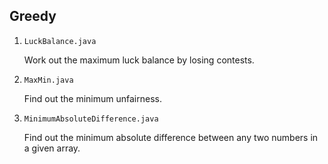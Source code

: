 ## Greedy

1. `LuckBalance.java`

   Work out the maximum luck balance by losing contests.

2. `MaxMin.java`

   Find out the minimum unfairness.

3. `MinimumAbsoluteDifference.java`

   Find out the minimum absolute difference between any two numbers in a given array.
